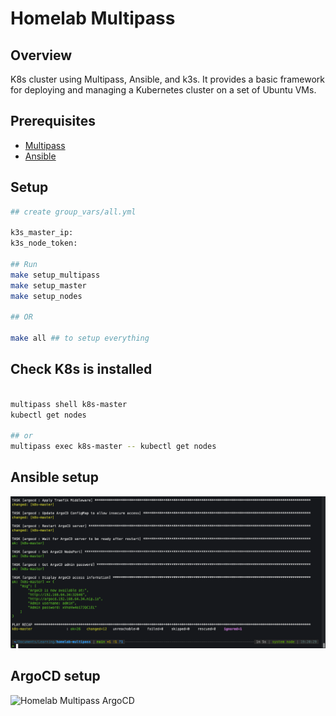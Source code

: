 # Homelab Multipass

## Overview

K8s cluster using Multipass, Ansible, and k3s. It provides a basic framework for deploying and managing a Kubernetes cluster on a set of Ubuntu VMs.

## Prerequisites

- [Multipass](https://multipass.run/)
- [Ansible](https://docs.ansible.com/ansible/latest/installation_guide/index.html)

## Setup

```bash
## create group_vars/all.yml

k3s_master_ip: 
k3s_node_token: 

## Run
make setup_multipass
make setup_master
make setup_nodes

## OR

make all ## to setup everything
```

## Check K8s is installed

```bash

multipass shell k8s-master
kubectl get nodes

## or
multipass exec k8s-master -- kubectl get nodes
```

## Ansible setup

![Homelab Multipass Ansible](./images/v1.png)

## ArgoCD setup

![Homelab Multipass ArgoCD](./images/argocd.png)
